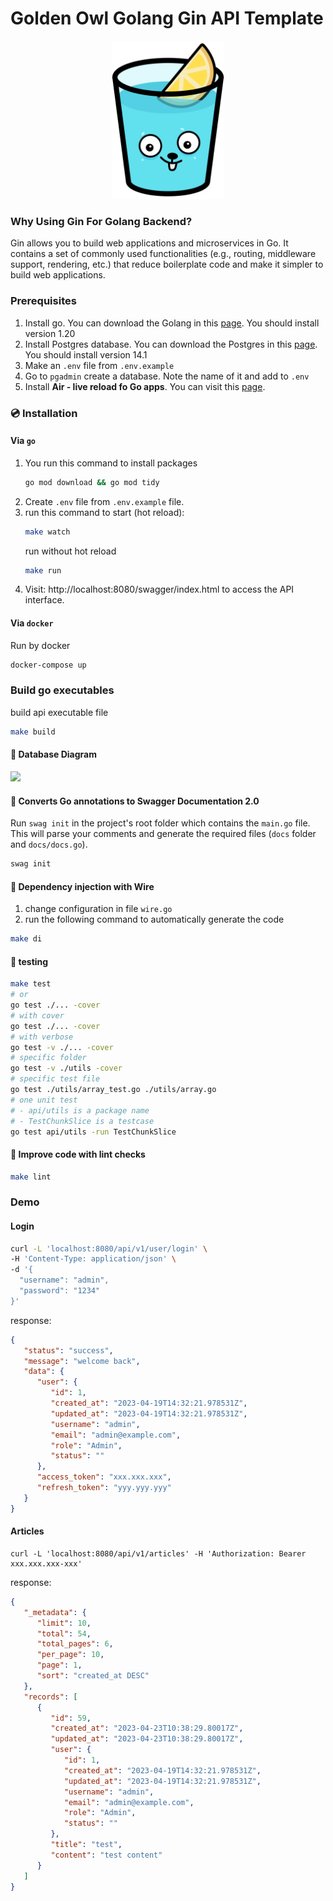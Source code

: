# Golden Owl Golang Gin API Template

<p align="center">
<img src="https://raw.githubusercontent.com/gin-gonic/logo/master/color.png" width="180" alt="accessibility text">
</p>

### Why Using Gin For Golang Backend?

Gin allows you to build web applications and microservices in Go. It contains a set of commonly used functionalities (e.g., routing, middleware support, rendering, etc.) that reduce boilerplate code and make it simpler to build web applications.


### Prerequisites

1. Install go. You can download the Golang in this [page](https://go.dev/doc/install). You should install version 1.20
2. Install Postgres database. You can download the Postgres in this [page](https://www.postgresql.org/download/). You should install version 14.1
3. Make an `.env` file from `.env.example`
4. Go to `pgadmin` create a database. Note the name of it and add to `.env`
5. Install **Air - live reload fo Go apps**. You can visit this [page](https://github.com/cosmtrek/air).

### 💿 Installation

#### Via `go`

1. You run this command to install packages
   ```sh
   go mod download && go mod tidy
   ```
2. Create `.env` file from `.env.example` file.
3. run this command to start (hot reload):
   ```sh
   make watch
   ```
   run without hot reload
   ```sh
   make run
   ```
4. Visit: http://localhost:8080/swagger/index.html to access the API interface.
#### Via `docker`
Run by docker
```sh
docker-compose up
```

### Build go executables
build api executable file
```sh
make build
```

<!-- MARKDOWN LINKS & IMAGES -->
<!-- https://www.markdownguide.org/basic-syntax/#reference-style-links -->
[Golang]: https://img.shields.io/badge/go-%2300ADD8.svg?style=for-the-badge&logo=go&logoColor=white
[Golang-url]: https://go.dev/doc/


#### 📌 Database Diagram
[![](https://mermaid.ink/img/pako:eNqtkk1PwzAMhv9K5HM3pZ90uU0bBw5IiLEL6iVqvRGpTabEFYyu_53QgTq2cUDCJ_uxI7-x3UFpKgQBaJdKbq1sCs28rR1ad-Ky7hh8Wqs0sbslO7Ux68gqvR1eadngb3n2IJ17Nba6zNw2UtWX-NHUeElXJKl1Iyfley4sSsJqTmd8vauu8iXWeML7Qh-duSVV1uh-Rn-eBXtSdE37wmhCTf8uftza4TCZHLpRuWCl7ymVdhBAg9ZPuvLLHz5UAL1ggwUI71a4kW1NBRS696WyJbPa6xIE2RYDaActXxcDYiNr5-lO6mdjmu8iH4Lo4A1EnOXTWZImYRjFPL7hWQB7EJMkn0ZpksY5z_Mw4rM-gPfhfTjlaZ7FnKchD7M8ytIAsFJk7P3xWoej7T8A9wvK7w?type=png)](https://mermaid.live/edit#pako:eNqtkk1PwzAMhv9K5HM3pZ90uU0bBw5IiLEL6iVqvRGpTabEFYyu_53QgTq2cUDCJ_uxI7-x3UFpKgQBaJdKbq1sCs28rR1ad-Ky7hh8Wqs0sbslO7Ux68gqvR1eadngb3n2IJ17Nba6zNw2UtWX-NHUeElXJKl1Iyfley4sSsJqTmd8vauu8iXWeML7Qh-duSVV1uh-Rn-eBXtSdE37wmhCTf8uftza4TCZHLpRuWCl7ymVdhBAg9ZPuvLLHz5UAL1ggwUI71a4kW1NBRS696WyJbPa6xIE2RYDaActXxcDYiNr5-lO6mdjmu8iH4Lo4A1EnOXTWZImYRjFPL7hWQB7EJMkn0ZpksY5z_Mw4rM-gPfhfTjlaZ7FnKchD7M8ytIAsFJk7P3xWoej7T8A9wvK7w)

#### 🔗 Converts Go annotations to Swagger Documentation 2.0
Run `swag init` in the project's root folder which contains the `main.go` file. This will parse your comments and generate the required files (`docs` folder and `docs/docs.go`).
```sh
swag init
```


#### 💉 Dependency injection with Wire
1. change configuration in file ```wire.go ```
2. run the following command to automatically generate the code
```sh
make di
```

#### 🧪 testing
```sh
make test
# or
go test ./... -cover
# with cover
go test ./... -cover
# with verbose
go test -v ./... -cover
# specific folder
go test -v ./utils -cover
# specific test file
go test ./utils/array_test.go ./utils/array.go
# one unit test
# - api/utils is a package name
# - TestChunkSlice is a testcase
go test api/utils -run TestChunkSlice
```

#### 🧪 Improve code with lint checks
```sh
make lint
```

### Demo
#### Login
```sh
curl -L 'localhost:8080/api/v1/user/login' \
-H 'Content-Type: application/json' \
-d '{
  "username": "admin",
  "password": "1234"
}'
```
response:
```json
{
   "status": "success",
   "message": "welcome back",
   "data": {
      "user": {
         "id": 1,
         "created_at": "2023-04-19T14:32:21.978531Z",
         "updated_at": "2023-04-19T14:32:21.978531Z",
         "username": "admin",
         "email": "admin@example.com",
         "role": "Admin",
         "status": ""
      },
      "access_token": "xxx.xxx.xxx",
      "refresh_token": "yyy.yyy.yyy"
   }
}
```
#### Articles
```shell
curl -L 'localhost:8080/api/v1/articles' -H 'Authorization: Bearer xxx.xxx.xxx-xxx'
```
response:
```json
{
   "_metadata": {
      "limit": 10,
      "total": 54,
      "total_pages": 6,
      "per_page": 10,
      "page": 1,
      "sort": "created_at DESC"
   },
   "records": [
      {
         "id": 59,
         "created_at": "2023-04-23T10:38:29.80017Z",
         "updated_at": "2023-04-23T10:38:29.80017Z",
         "user": {
            "id": 1,
            "created_at": "2023-04-19T14:32:21.978531Z",
            "updated_at": "2023-04-19T14:32:21.978531Z",
            "username": "admin",
            "email": "admin@example.com",
            "role": "Admin",
            "status": ""
         },
         "title": "test",
         "content": "test content"
      }
   ]
}
```
